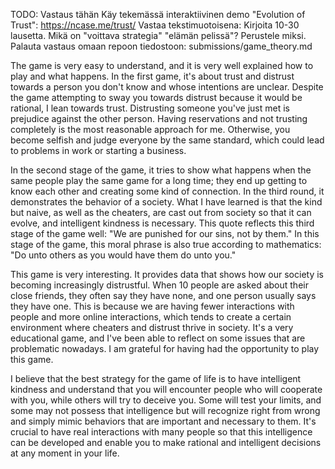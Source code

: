 TODO: Vastaus tähän
Käy tekemässä interaktiivinen demo "Evolution of Trust": https://ncase.me/trust/
Vastaa tekstimuotoisena:
Kirjoita 10-30 lausetta. Mikä on "voittava strategia" "elämän pelissä"? Perustele miksi.
Palauta vastaus omaan repoon tiedostoon: submissions/game_theory.md

The game is very easy to understand, and it is very well explained how to play and what happens. In the first game, it's about trust and distrust towards a person you don't know and whose intentions are unclear. Despite the game attempting to sway you towards distrust because it would be rational, I lean towards trust. Distrusting someone you've just met is prejudice against the other person. Having reservations and not trusting completely is the most reasonable approach for me. Otherwise, you become selfish and judge everyone by the same standard, which could lead to problems in work or starting a business.

In the second stage of the game, it tries to show what happens when the same people play the same game for a long time; they end up getting to know each other and creating some kind of connection. In the third round, it demonstrates the behavior of a society. What I have learned is that the kind but naive, as well as the cheaters, are cast out from society so that it can evolve, and intelligent kindness is necessary. This quote reflects this third stage of the game well: "We are punished for our sins, not by them." In this stage of the game, this moral phrase is also true according to mathematics: "Do unto others as you would have them do unto you."

This game is very interesting. It provides data that shows how our society is becoming increasingly distrustful. When 10 people are asked about their close friends, they often say they have none, and one person usually says they have one. This is because we are having fewer interactions with people and more online interactions, which tends to create a certain environment where cheaters and distrust thrive in society. It's a very educational game, and I've been able to reflect on some issues that are problematic nowadays. I am grateful for having had the opportunity to play this game.

I believe that the best strategy for the game of life is to have intelligent kindness and understand that you will encounter people who will cooperate with you, while others will try to deceive you. Some will test your limits, and some may not possess that intelligence but will recognize right from wrong and simply mimic behaviors that are important and necessary to them. It's crucial to have real interactions with many people so that this intelligence can be developed and enable you to make rational and intelligent decisions at any moment in your life.
